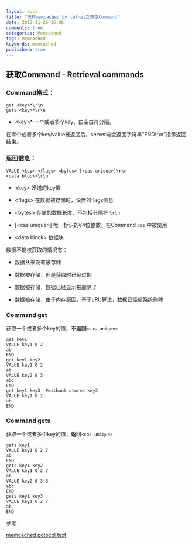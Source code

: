 ```yaml
---
layout: post
title: "玩转memcached by telnet之获取Command"
date: 2013-11-26 16:06
comments: true
categories: Memcached
tags: Memcached
keywords: memcached
published: true
---
```


## 获取Command - Retrieval commands

### Command格式：

    get <key>*\r\n
    gets <key>*\r\n

- <key\>\* 一个或者多个key，由空白符分隔。

在零个或者多个key/value被返回后，server端会返回字符串"END\r\n"指示返回结束。

<!-- more -->

### 返回信息：

    VALUE <key> <flags> <bytes> [<cas unique>]\r\n
    <data block>\r\n

- <key\> 发送的key值

- <flags\> 在数据被存储时，设置的flags信息

- <bytes\> 存储的数据长度，不包括分隔符 `\r\n`

- \[\<cas unique\>\] 唯一标识的64位整数，在Command `cas` 中被使用

- \<data block\> 数据块

数据不能被获取的情况有：

- 数据从来没有被存储

- 数据被存储，但是获取时已经过期
 
- 数据被存储，数据已经显示被删除了
 
- 数据被存储，由于内存原因，基于LRU算法，数据已经被系统删除

### Command get

获取一个或者多个key的值，**不返回**`<cas unique>`

    get key1
    VALUE key1 0 2
    ab
    END
    get key1 key2
    VALUE key1 0 2
    ab
    VALUE key2 0 3
    abc
    END
    get key1 key3  #without stored key3
    VALUE key1 0 2
    ab
    END

### Command gets

获取一个或者多个key的值，**返回**`<cas unique>`

    gets key1
    VALUE key1 0 2 7
    ab
    END
    gets key1 key2
    VALUE key1 0 2 7
    ab
    VALUE key2 0 3 3
    abc
    END
    gets key1 key3
    VALUE key1 0 2 7
    ab
    END

参考：

[memcached potocol text](https://github.com/lilinj2000/memcached/blob/master/doc/protocol.txt)